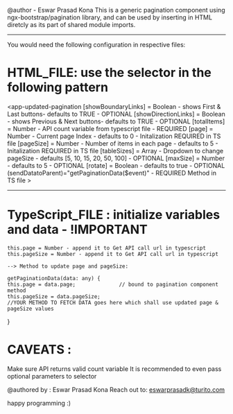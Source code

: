 @author - Eswar Prasad Kona
This is a generic pagination component using ngx-bootstrap/pagination library,
and can be used by inserting in HTML diretcly as its part of shared module imports.

---

You would need the following configuration in respective files:

# HTML_FILE: use the selector in the following pattern

<app-updated-pagination
[showBoundaryLinks] = Boolean - shows First & Last buttons- defaults to TRUE - OPTIONAL
[showDirectionLinks] = Boolean - shows Previous & Next buttons- defaults to TRUE - OPTIONAL
[totalItems] = Number - API count variable from typescript file - REQUIRED
[page] = Number - Current page Index - defaults to 0 - Initalization REQUIRED in TS file
[pageSize] = Number - Number of items in each page - defaults to 5 - Initalization REQUIRED in TS file
[tableSizes] = Array - Dropdown to change pageSize - defaults [5, 10, 15, 20, 50, 100] - OPTIONAL
[maxSize] = Number - defaults to 5 - OPTIONAL
[rotate] = Boolean - defaults to true - OPTIONAL
(sendDatatoParent)="getPaginationData($event)" - REQUIRED Method in TS file >
</app-updated-pagination>

---

# TypeScript_FILE : initialize variables and data - !IMPORTANT

    this.page = Number - append it to Get API call url in typescript
    this.pageSize = Number - append it to Get API call url in typescript

    --> Method to update page and pageSize:

    getPaginationData(data: any) {
    this.page = data.page;              // bound to pagination component method
    this.pageSize = data.pageSize;
    //YOUR METHOD TO FETCH DATA goes here which shall use updated page & pageSize values

}

# CAVEATS :

Make sure API returns valid count variable
It is recommended to even pass optional parameters to selector

@authored by : Eswar Prasad Kona
Reach out to: eswarprasadk@turito.com

happy programming :)
